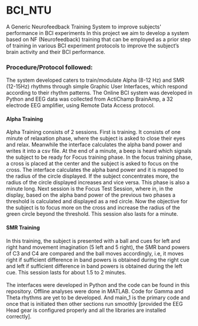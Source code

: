 # BCI_NTU
A Generic Neurofeedback Training System to improve subjects' performance in BCI experiments
In this project we aim to develop a system based on NF (Neurofeedback) training that can be employed as a prior step of training in various BCI experiment protocols to improve the subject’s brain activity and their BCI performance.
### Procedure/Protocol followed:
The system developed caters to train/modulate Alpha (8-12 Hz) and SMR (12-15Hz) rhythms through simple Graphic User Interfaces, which respond according to their rhythm patterns. The Online BCI system was developed in Python and EEG data was collected from ActiChamp BrainAmp, a 32 electrode EEG amplifier, using Remote Data Access protocol.
#### Alpha Training
Alpha Training consists of 2 sessions. First is training. It consists of one minute of relaxation phase, where the subject is asked to close their eyes and relax. Meanwhile the interface calculates the alpha band power and writes it into a csv file. At the end of a minute, a beep is heard which signals the subject to be ready for Focus training phase. In the focus training phase, a cross is placed at the center and the subject is asked to focus on the cross. The interface calculates the alpha band power and it is mapped to the radius of the circle displayed. If the subject concentrates more, the radius of the circle displayed increases and vice versa. This phase is also a minute long. Next session is the Focus Test Session, where in, in the display, based on the alpha band power of the previous two phases a threshold is calculated and displayed as a red circle. Now the objective for the subject is to focus more on the cross and increase the radius of the green circle beyond the threshold. This session also lasts for a minute.
#### SMR Training
In this training, the subject is presented with a ball and cues for left and right hand movement imagination (5 left and 5 right), the SMR band powers of C3 and C4 are compared and the ball moves accordingly, i.e, it moves right if sufficient difference in band powers is obtained during the right cue and left if sufficient difference in band powers is obtained during the left cue. This session lasts for about 1.5 to 2 minutes. </br></br> The interfaces were developed in Python and the code can be found in this repository.
Offline analyses were done in MATLAB.
Code for Gamma and Theta rhythms are yet to be developed.
And main_1 is the primary code and once that is initiated then other sections run smoothly [provided the EEG Head gear is configured properly and all the libraries are installed correctly].

